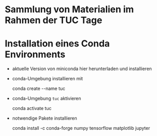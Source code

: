 # Sammlung von Materialien im Rahmen der TUC Tage

# Installation eines Conda Environments
- aktuelle Version von miniconda hier herunterladen und installieren
- conda-Umgebung installieren mit
  
  conda create --name tuc

- conda-Umgebung <code>tuc</code> aktivieren

  conda activate tuc

- notwendige Pakete installieren

  conda install -c conda-forge numpy tensorflow matplotlib jupyter

